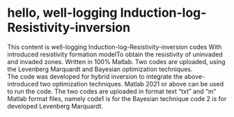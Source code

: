 # hello, well-logging Induction-log-Resistivity-inversion 
This content is well-logging Induction-log-Resistivity-inversion codes With introduced resistivity formation modelTo obtain the resistivity of uninvaded and invaded zones. Written in 100% Matlab. Two codes are uploaded,  using the Levenberg Marquardt and Bayesian optimization techniques.  
The code was developed for hybrid inversion to integrate the above-introduced two optimization techniques. Matlab 2021 or above can be used to run the code.
The two codes are uploaded in format text “txt” and “m” Matlab format files,  namely 
code1 is for the Bayesian technique 
code 2 is for developed Levenberg Marquardt. 
